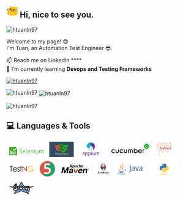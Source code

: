 <h2> <img src="https://github.com/htuanln97/htuanln97/blob/main/welcome.gif" width="30" /> Hi, nice to see you. </h2>
<p align="left"> <img src="https://komarev.com/ghpvc/?username=htuanln97&label=Profile%20views&color=0e75b6&style=flat" alt="htuanln97" /> </p>

<p> Welcome to my page! 😍  </br> I'm Tuan, an Automation Test Engineer 😎. </p>

📫 Reach me on Linkedin **** </br>
🌱 I’m currently learning **Devops and Testing Frameworks**

<p align="left"> <a href="https://github.com/ryo-ma/github-profile-trophy"><img src="https://github-profile-trophy.vercel.app/?username=htuanln97" alt="htuanln97" /></a> </p>

<p><img align="left" src="https://github-readme-stats.vercel.app/api/top-langs?username=htuanln97&show_icons=true&locale=en&layout=compact" alt="htuanln97" /></p>

<p>&nbsp;<img align="center" src="https://github-readme-stats.vercel.app/api?username=htuanln97&show_icons=true&locale=en" alt="htuanln97" /></p>

<p><img align="center" src="https://github-readme-streak-stats.herokuapp.com/?user=htuanln97&" alt="htuanln97" /></p>


## 💻 Languages & Tools
<p>
<img src="https://github.com/htuanln97/htuanln97/blob/main/selenium.png" height="40" style="vertical-align:down; margin:4px" alt="selenium">
<img src="https://github.com/htuanln97/htuanln97/blob/main/playwright.png" height="40" style="vertical-align:down; margin:4px" alt="playwright">
<img src="https://github.com/htuanln97/htuanln97/blob/main/appium.png" height="40" style="vertical-align:down; margin:4px" alt="appium">
<img src="https://github.com/htuanln97/htuanln97/blob/main/cucumber.png" height="40" style="vertical-align:down; margin:4px" alt="cucumber">
<img src="https://github.com/htuanln97/htuanln97/blob/main/behave.png" height="40" style="vertical-align:down; margin:4px" alt="behave">
<img src="https://github.com/htuanln97/htuanln97/blob/main/testng.png" height="40" style="vertical-align:down; margin:4px" alt="testng">
<img src="https://github.com/htuanln97/htuanln97/blob/main/junit.png" height="40" style="vertical-align:down; margin:4px" alt="junit">
<img src="https://github.com/htuanln97/htuanln97/blob/main/maven.png" height="40" style="vertical-align:down; margin:4px" alt="maven">
<img src="https://github.com/htuanln97/htuanln97/blob/main/jenkins.png" height="40" style="vertical-align:down; margin:4px" alt="jenkins">
<img src="https://github.com/htuanln97/htuanln97/blob/main/java.png" height="40" style="vertical-align:down; margin:4px" alt="java">
<img src="https://github.com/htuanln97/htuanln97/blob/main/python.png" height="40" style="vertical-align:down; margin:4px" alt="python">
<img src="https://github.com/htuanln97/htuanln97/blob/main/groovy.png" height="40" style="vertical-align:down; margin:4px" alt="groovy">
</p>

<!--
**htuanln97/htuanln97** is a ✨ _special_ ✨ repository because its `README.md` (this file) appears on your GitHub profile.

Here are some ideas to get you started:

- 🔭 I’m currently working on ...
- 🌱 I’m currently learning ...
- 👯 I’m looking to collaborate on ...
- 🤔 I’m looking for help with ...
- 💬 Ask me about ...
- 📫 How to reach me: ...
- 😄 Pronouns: ...
- ⚡ Fun fact: ...
-->
